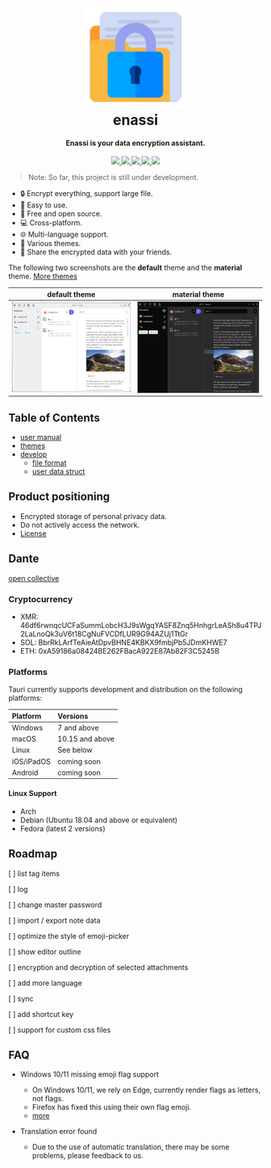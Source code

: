 <h1 align="center">
  <img src="./src-tauri/icons/Square150x150Logo.png" width=200 height=200/><br>
  enassi
</h1>


<h4 align="center">Enassi is your data encryption assistant.</h4>

<div align="center">
  <a href="https://github.com/enassi/enassi" target="_blank">
    <img src="https://img.shields.io/github/stars/enassi?style=social" />
  </a>
  <a href="https://github.com/enassi/enassi" target="_blank">
    <img src="https://img.shields.io/github/followers/enassi?style=social" />
  </a>
  <a href="https://github.com/enassi/enassi" target="_blank">
    <img src="https://img.shields.io/github/watchers/enassi/enassi?style=social" />
  </a>
  <a href="https://discord.gg/2yrMRAnV3M" target="_blank">
      <img src="https://img.shields.io/badge/chat-discord-7289da.svg">
  </a>
   <a href="https://opencollective.com/enassi" target="_blank">
      <img src="https://img.shields.io/badge/sponsor-Open%20Collective-blue.svg">
  </a>
</div>

> Note: So far, this project is still under development.

- 🔒 Encrypt everything, support large file.
- 🙂 Easy to use.
- 💌 Free and open source.
- 💻 Cross-platform.
- 🌐 Multi-language support.
- 🎨 Various themes.
- 🔗 Share the encrypted data with your friends.

The following two screenshots are the **default** theme and the **material** theme. [More themes](./docs/en/themes.md)

| default theme                               | material theme                                |
| ------------------------------------------- | --------------------------------------------- |
| ![default theme](./docs/images/default.png) | ![material theme](./docs/images/material.png) |

## Table of Contents

- [user manual](./docs/en/user_manual.md)
- [themes](./docs/en/themes.md)
- [develop](./docs/en/develop.md)
  - [file format](./docs/en/file_format.md)
  - [user data struct](./docs/en/user_data_struct.md)

## Product positioning 

- Encrypted storage of personal privacy data.
- Do not actively access the network.
- [License](./LICENSE)

## Dante

[open collective](https://opencollective.com/enassi)

### Cryptocurrency

* XMR: 46df6rwnqcUCFaSummLobcH3J9sWgqYASF8Znq5HnhgrLeASh8u4TPJ2LaLnoQk3uV6t18CgNuFVCDfLUR9G94AZUj1TtGr
* SOL: BbrRkLArfTeAieAtDpvBHNE4KBKX9fmbjPb5JDmKHWE7
* ETH: 0xA59186a08424BE262FBacA922E87Ab82F3C5245B

### Platforms

Tauri currently supports development and distribution on the following platforms:

| Platform   | Versions        |
| :--------- | :-------------- |
| Windows    | 7 and above     |
| macOS      | 10.15 and above |
| Linux      | See below       |
| iOS/iPadOS | coming soon     |
| Android    | coming soon     |

#### Linux Support

- Arch
- Debian (Ubuntu 18.04 and above or equivalent)
- Fedora (latest 2 versions)

## Roadmap

[ ] list tag items

[ ] log

[ ] change master password

[ ] import / export note data

[ ] optimize the style of emoji-picker 

[ ] show editor outline

[ ] encryption and decryption of selected attachments

[ ] add more language

[ ] sync

[ ] add shortcut key 

[ ] support for custom css files

## FAQ

- Windows 10/11 missing emoji flag support
  - On Windows 10/11, we rely on Edge, currently render flags as letters, not flags. 
  - Firefox has fixed this using their own flag emoji.
  - [more](https://github.com/nolanlawson/emoji-picker-element/issues/269)

- Translation error found
  - Due to the use of automatic translation, there may be some problems, please feedback to us.